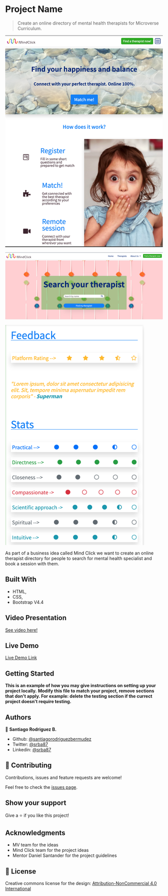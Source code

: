 # Project Name

> Create an online directory of mental health therapists for Microverse Curriculum.

![screenshot](./img/app_screenshot.png)

![screenshot](./img/app_screenshot1.png)

![screenshot](./img/app_screenshot2.png)

As part of a business idea called Mind Click we want to create an online therapist directory for people to search for mental health specialist and book a session with them. 

## Built With

- HTML,
- CSS,
- Bootstrap V4.4

## Video Presentation
[See video here!](https://www.loom.com/share/852e4da24d9641c2b5ef98480563f829)

## Live Demo

[Live Demo Link](https://raw.githack.com/santiagorodriguezbermudez/mindclickdirectory/develop/index.html)



## Getting Started

**This is an example of how you may give instructions on setting up your project locally.**
**Modify this file to match your project, remove sections that don't apply. For example: delete the testing section if the currect project doesn't require testing.**

## Authors

👤 **Santiago Rodriguez B.**

- Github: [@santiagorodriguezbermudez](https://github.com/santiagorodriguezbermudez)
- Twitter: [@srba87](https://twitter.com/srba87)
- Linkedin: [@srba87](https://linkedin.com/srba87)

## 🤝 Contributing

Contributions, issues and feature requests are welcome!

Feel free to check the [issues page](issues/).

## Show your support

Give a ⭐️ if you like this project!

## Acknowledgments

- MV team for the ideas
- Mind Click team for the project ideas
- Mentor Daniel Santander for the project guidelines

## 📝 License

Creative commons license for the design: [Attribution-NonCommercial 4.0 International](https://creativecommons.org/licenses/by-nc/4.0/legalcode)
